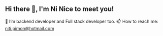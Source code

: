 ## Hi there 👋, I'm Ni Nice to meet you!

🌱 I’m backend developer and Full stack developer too.
📫 How to reach me: niti.pimon@hotmail.com
